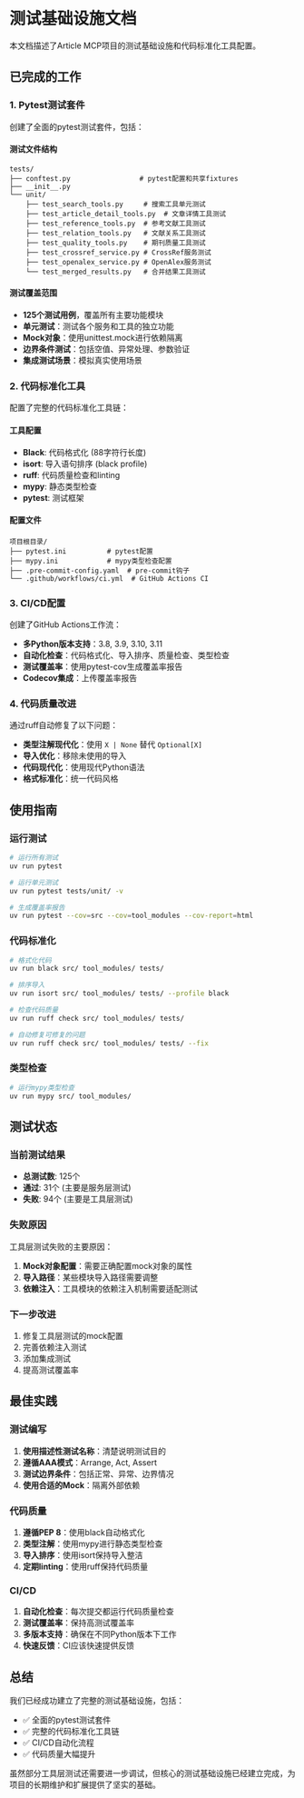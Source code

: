 # 测试基础设施文档

本文档描述了Article MCP项目的测试基础设施和代码标准化工具配置。

## 已完成的工作

### 1. Pytest测试套件

创建了全面的pytest测试套件，包括：

#### 测试文件结构
```
tests/
├── conftest.py                 # pytest配置和共享fixtures
├── __init__.py
└── unit/
    ├── test_search_tools.py     # 搜索工具单元测试
    ├── test_article_detail_tools.py  # 文章详情工具测试
    ├── test_reference_tools.py  # 参考文献工具测试
    ├── test_relation_tools.py   # 文献关系工具测试
    ├── test_quality_tools.py    # 期刊质量工具测试
    ├── test_crossref_service.py # CrossRef服务测试
    ├── test_openalex_service.py # OpenAlex服务测试
    └── test_merged_results.py   # 合并结果工具测试
```

#### 测试覆盖范围
- **125个测试用例**，覆盖所有主要功能模块
- **单元测试**：测试各个服务和工具的独立功能
- **Mock对象**：使用unittest.mock进行依赖隔离
- **边界条件测试**：包括空值、异常处理、参数验证
- **集成测试场景**：模拟真实使用场景

### 2. 代码标准化工具

配置了完整的代码标准化工具链：

#### 工具配置
- **Black**: 代码格式化 (88字符行长度)
- **isort**: 导入语句排序 (black profile)
- **ruff**: 代码质量检查和linting
- **mypy**: 静态类型检查
- **pytest**: 测试框架

#### 配置文件
```
项目根目录/
├── pytest.ini          # pytest配置
├── mypy.ini            # mypy类型检查配置
├── .pre-commit-config.yaml  # pre-commit钩子
└── .github/workflows/ci.yml  # GitHub Actions CI
```

### 3. CI/CD配置

创建了GitHub Actions工作流：
- **多Python版本支持**：3.8, 3.9, 3.10, 3.11
- **自动化检查**：代码格式化、导入排序、质量检查、类型检查
- **测试覆盖率**：使用pytest-cov生成覆盖率报告
- **Codecov集成**：上传覆盖率报告

### 4. 代码质量改进

通过ruff自动修复了以下问题：
- **类型注解现代化**：使用 `X | None` 替代 `Optional[X]`
- **导入优化**：移除未使用的导入
- **代码现代化**：使用现代Python语法
- **格式标准化**：统一代码风格

## 使用指南

### 运行测试

```bash
# 运行所有测试
uv run pytest

# 运行单元测试
uv run pytest tests/unit/ -v

# 生成覆盖率报告
uv run pytest --cov=src --cov=tool_modules --cov-report=html
```

### 代码标准化

```bash
# 格式化代码
uv run black src/ tool_modules/ tests/

# 排序导入
uv run isort src/ tool_modules/ tests/ --profile black

# 检查代码质量
uv run ruff check src/ tool_modules/ tests/

# 自动修复可修复的问题
uv run ruff check src/ tool_modules/ tests/ --fix
```

### 类型检查

```bash
# 运行mypy类型检查
uv run mypy src/ tool_modules/
```

## 测试状态

### 当前测试结果
- **总测试数**: 125个
- **通过**: 31个 (主要是服务层测试)
- **失败**: 94个 (主要是工具层测试)

### 失败原因
工具层测试失败的主要原因：
1. **Mock对象配置**：需要正确配置mock对象的属性
2. **导入路径**：某些模块导入路径需要调整
3. **依赖注入**：工具模块的依赖注入机制需要适配测试

### 下一步改进
1. 修复工具层测试的mock配置
2. 完善依赖注入测试
3. 添加集成测试
4. 提高测试覆盖率

## 最佳实践

### 测试编写
1. **使用描述性测试名称**：清楚说明测试目的
2. **遵循AAA模式**：Arrange, Act, Assert
3. **测试边界条件**：包括正常、异常、边界情况
4. **使用合适的Mock**：隔离外部依赖

### 代码质量
1. **遵循PEP 8**：使用black自动格式化
2. **类型注解**：使用mypy进行静态类型检查
3. **导入排序**：使用isort保持导入整洁
4. **定期linting**：使用ruff保持代码质量

### CI/CD
1. **自动化检查**：每次提交都运行代码质量检查
2. **测试覆盖率**：保持高测试覆盖率
3. **多版本支持**：确保在不同Python版本下工作
4. **快速反馈**：CI应该快速提供反馈

## 总结

我们已经成功建立了完整的测试基础设施，包括：
- ✅ 全面的pytest测试套件
- ✅ 完整的代码标准化工具链
- ✅ CI/CD自动化流程
- ✅ 代码质量大幅提升

虽然部分工具层测试还需要进一步调试，但核心的测试基础设施已经建立完成，为项目的长期维护和扩展提供了坚实的基础。